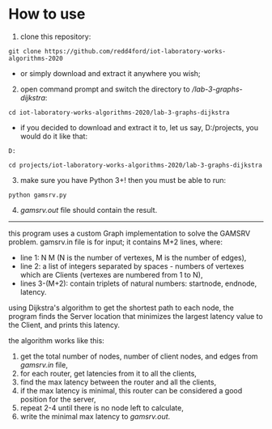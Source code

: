 # How to use
1. clone this repository:
```
git clone https://github.com/redd4ford/iot-laboratory-works-algorithms-2020
```
* or simply download and extract it anywhere you wish;

2. open command prompt and switch the directory to */lab-3-graphs-dijkstra*:
```
cd iot-laboratory-works-algorithms-2020/lab-3-graphs-dijkstra
```
* if you decided to download and extract it to, let us say, D:/projects, you would do it like that:
```
D:
```
```
cd projects/iot-laboratory-works-algorithms-2020/lab-3-graphs-dijkstra
```


3. make sure you have Python 3+! then you must be able to run:
```
python gamsrv.py
```

4. *gamsrv.out* file should contain the result.

***

this program uses a custom Graph implementation to solve the GAMSRV problem. gamsrv.in file is for input; it contains M+2 lines, where:
* line 1: N M (N is the number of vertexes, M is the number of edges),
* line 2: a list of integers separated by spaces - numbers of vertexes which are Clients (vertexes are numbered from 1 to N),
* lines 3-(M+2): contain triplets of natural numbers: startnode, endnode, latency.

using Dijkstra's algorithm to get the shortest path to each node, the program finds the Server location that minimizes the largest latency value to the Client, and prints this latency.

the algorithm works like this:
1. get the total number of nodes, number of client nodes, and edges from *gamsrv.in* file,
2. for each router, get latencies from it to all the clients,
3. find the max latency between the router and all the clients,
4. if the max latency is minimal, this router can be considered a good position for the server,
5. repeat 2-4 until there is no node left to calculate,
6. write the minimal max latency to *gamsrv.out*.
